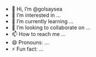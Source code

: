 - 👋 Hi, I’m @golsaysea
- 👀 I’m interested in ...
- 🌱 I’m currently learning ...
- 💞️ I’m looking to collaborate on ...
- 📫 How to reach me ...
- 😄 Pronouns: ...
- ⚡ Fun fact: ...

<!---
golsaysea/golsaysea is a ✨ special ✨ repository because its `README.md` (this file) appears on your GitHub profile.
You can click the Preview link to take a look at your changes.
--->
